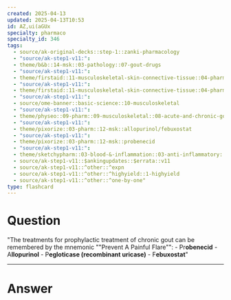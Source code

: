 ```yaml
---
created: 2025-04-13
updated: 2025-04-13T10:53
id: AZ,ui(aGUx
specialty: pharmaco
specialty_id: 346
tags:
  - source/ak-original-decks::step-1::zanki-pharmacology
  - "source/ak-step1-v11:": 
  - theme/b&b::14-msk::03-pathology::07-gout-drugs
  - "source/ak-step1-v11:": 
  - theme/firstaid::11-musculoskeletal-skin-connective-tissue::04-pharm::09-gout-drugs
  - "source/ak-step1-v11:": 
  - theme/firstaid::11-musculoskeletal-skin-connective-tissue::04-pharm::09-gout-drugs::*basics::gout
  - "source/ak-step1-v11:": 
  - source/ome-banner::basic-science::10-musculoskeletal
  - "source/ak-step1-v11:": 
  - theme/physeo::09-pharm::09-musculoskeletal::08-acute-and-chronic-gout-treatment
  - "source/ak-step1-v11:": 
  - theme/pixorize::03-pharm::12-msk::allopurinol/febuxostat
  - "source/ak-step1-v11:": 
  - theme/pixorize::03-pharm::12-msk::probenecid
  - "source/ak-step1-v11:": 
  - theme/sketchypharm::03-blood-&-inflammation::03-anti-inflammatory::02-gout-drugs::zanki-extra
  - source/ak-step1-v11::$ankingupdates::$errata::v11
  - source/ak-step1-v11::^other::^expn
  - source/ak-step1-v11::^other::^highyield::1-highyield
  - source/ak-step1-v11::^other::^one-by-one"
type: flashcard
---
```


# Question
"The treatments for prophylactic treatment of chronic gout can be remembered by the mnemonic ""Prevent A Painful Flare"":   - Pr**obenecid** - A**llopurinol** - P**egloticase (recombinant uricase)** - F**ebuxostat**"

---

# Answer
